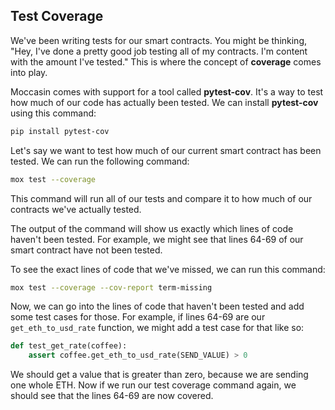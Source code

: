 ## Test Coverage

We've been writing tests for our smart contracts.  You might be thinking, "Hey, I've done a pretty good job testing all of my contracts. I'm content with the amount I've tested." This is where the concept of **coverage** comes into play.

Moccasin comes with support for a tool called **pytest-cov**. It's a way to test how much of our code has actually been tested. We can install **pytest-cov** using this command:

```bash
pip install pytest-cov
```

Let's say we want to test how much of our current smart contract has been tested. We can run the following command:

```bash
mox test --coverage
```

This command will run all of our tests and compare it to how much of our contracts we've actually tested.

The output of the command will show us exactly which lines of code haven't been tested. For example, we might see that lines 64-69 of our smart contract have not been tested. 

To see the exact lines of code that we've missed, we can run this command:

```bash
mox test --coverage --cov-report term-missing
```

Now, we can go into the lines of code that haven't been tested and add some test cases for those. For example, if lines 64-69 are our `get_eth_to_usd_rate` function, we might add a test case for that like so:

```python
def test_get_rate(coffee):
    assert coffee.get_eth_to_usd_rate(SEND_VALUE) > 0
```

We should get a value that is greater than zero, because we are sending one whole ETH. Now if we run our test coverage command again, we should see that the lines 64-69 are now covered. 
